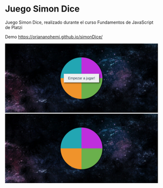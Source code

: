 # Juego Simon Dice

Juego Simon Dice, realizado durante el curso Fundamentos de JavaScript de Platzi

Demo https://oriananohemi.github.io/simonDice/

<img src="./img/Screen Shot 2020-08-30 at 00.10.56.png">
<img src="./img/Screen Shot 2020-08-30 at 00.11.23.png">
